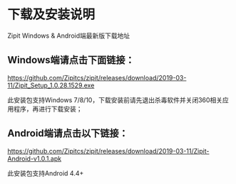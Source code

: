 # 下载及安装说明
Zipit Windows &amp; Android端最新版下载地址

## Windows端请点击下面链接：

https://github.com/Zipitcs/zipit/releases/download/2019-03-11/Zipit_Setup_1.0.28.1529.exe

此安装包支持Windows 7/8/10，下载安装前请先退出杀毒软件并关闭360相关应用程序，再进行下载安装；

## Android端请点击以下链接：

https://github.com/Zipitcs/zipit/releases/download/2019-03-11/Zipit-Android-v1.0.1.apk

此安装包支持Android 4.4+
